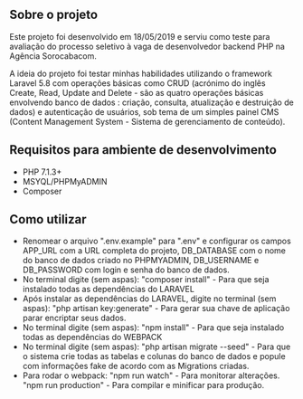 ## Sobre o projeto

Este projeto foi desenvolvido em 18/05/2019 e serviu como teste para avaliação do processo seletivo à vaga de desenvolvedor backend PHP na Agência Sorocabacom.

A ideia do projeto foi testar minhas habilidades utilizando o framework Laravel 5.8 com operações básicas como CRUD (acrónimo do inglês Create, Read, Update and Delete - são as quatro operações básicas envolvendo banco de dados : criação, consulta, atualização e destruição de dados) e autenticação de usuários, sob tema de um simples painel CMS (Content Management System - Sistema de gerenciamento de conteúdo).

## Requisitos para ambiente de desenvolvimento

-   PHP 7.1.3+
-   MSYQL/PHPMyADMIN
-   Composer

## Como utilizar

-   Renomear o arquivo ".env.example" para ".env" e configurar os campos APP_URL com a URL completa do projeto, DB_DATABASE com o nome do banco de dados criado no PHPMYADMIN, DB_USERNAME e DB_PASSWORD com login e senha do banco de dados.
-   No terminal digite (sem aspas): "composer install" - Para que seja instalado todas as dependências do LARAVEL
-   Após instalar as dependências do LARAVEL, digite no terminal (sem aspas): "php artisan key:generate" - Para gerar sua chave de aplicação parar encriptar seus dados.
-   No terminal digite (sem aspas): "npm install" - Para que seja instalado todas as dependências do WEBPACK
-   No terminal digite (sem aspas): "php artisan migrate --seed" - Para que o sistema crie todas as tabelas e colunas do banco de dados e popule com informações fake de acordo com as Migrations criadas.
-   Para rodar o webpack: "npm run watch" - Para monitorar alterações. "npm run production" - Para compilar e minificar para produção.
